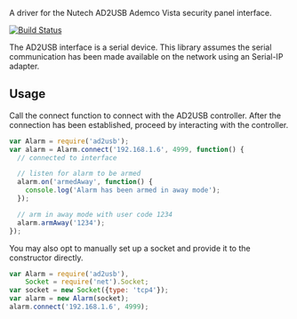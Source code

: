 A driver for the Nutech AD2USB Ademco Vista security panel interface.

[![Build Status](https://secure.travis-ci.org/alexkwolfe/node-ad2usb.png)](http://travis-ci.org/alexkwolfe/node-ad2usb)

The AD2USB interface is a serial device. This library assumes the serial communication has been made available
on the network using an Serial-IP adapter.


## Usage

Call the connect function to connect with the AD2USB controller. After the connection has been established,
proceed by interacting with the controller.

```javascript
var Alarm = require('ad2usb');
var alarm = Alarm.connect('192.168.1.6', 4999, function() {
  // connected to interface

  // listen for alarm to be armed
  alarm.on('armedAway', function() {
    console.log('Alarm has been armed in away mode');
  });

  // arm in away mode with user code 1234
  alarm.armAway('1234');
});
```

You may also opt to manually set up a socket and provide it to the constructor directly.

```javascript
var Alarm = require('ad2usb'),
    Socket = require('net').Socket;
var socket = new Socket({type: 'tcp4'});
var alarm = new Alarm(socket);
alarm.connect('192.168.1.6', 4999);
```